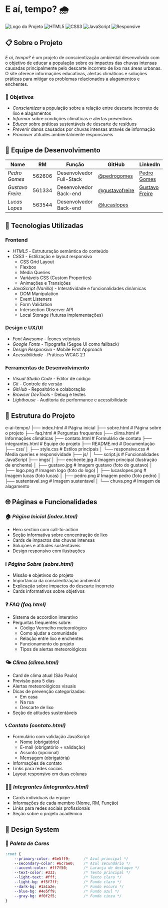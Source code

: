 # E aí, tempo? 🌧

![Logo do Projeto](https://img.shields.io/badge/E%20a%C3%AD%2C%20tempo%3F-Conscientiza%C3%A7%C3%A3o%20Ambiental-4e5ff9)
![HTML5](https://img.shields.io/badge/HTML5-E34F26?style=flat&logo=html5&logoColor=white)
![CSS3](https://img.shields.io/badge/CSS3-1572B6?style=flat&logo=css3&logoColor=white)
![JavaScript](https://img.shields.io/badge/JavaScript-F7DF1E?style=flat&logo=javascript&logoColor=black)
![Responsive](https://img.shields.io/badge/Design-Responsive-green)

## 📋 Sobre o Projeto

*E aí, tempo?* é um projeto de conscientização ambiental desenvolvido com o objetivo de educar a população sobre os impactos das chuvas intensas causadas principalmente pelo descarte incorreto de lixo nas áreas urbanas. O site oferece informações educativas, alertas climáticos e soluções práticas para mitigar os problemas relacionados a alagamentos e enchentes.

### 🎯 Objetivos

- *Conscientizar* a população sobre a relação entre descarte incorreto de lixo e alagamentos
- *Informar* sobre condições climáticas e alertas preventivos
- *Educar* sobre práticas sustentáveis de descarte de resíduos
- *Prevenir* danos causados por chuvas intensas através de informação
- *Promover* atitudes ambientalmente responsáveis

## 👥 Equipe de Desenvolvimento

| Nome | RM | Função | GitHub | LinkedIn |
|------|----|---------|---------|---------| 
| *Pedro Gomes* | 562606 | Desenvolvedor Full-Stack | [@pedrogomes](https://github.com/Pedrogomesz) | [Pedro Gomes](https://www.linkedin.com/in/pedrogoomes/) |
| *Gustavo Freire* | 561334 | Desenvolvedor Back-end | [@gustavofreire](https://github.com/ghfreiree) | [Gustavo Freire](https://www.linkedin.com/in/gustavo-ganaha-freire-0815bb353/) |
| *Lucas Lopes* | 563544 | Desenvolvedor Back-end | [@lucaslopes](https://github.com/LLopessss) |

## 🚀 Tecnologias Utilizadas

### Frontend
- *HTML5* - Estruturação semântica do conteúdo
- *CSS3* - Estilização e layout responsivo
  - CSS Grid Layout
  - Flexbox
  - Media Queries
  - Variáveis CSS (Custom Properties)
  - Animações e Transições
- *JavaScript (Vanilla)* - Interatividade e funcionalidades dinâmicas
  - DOM Manipulation
  - Event Listeners
  - Form Validation
  - Intersection Observer API
  - Local Storage (futuras implementações)

### Design e UX/UI
- *Font Awesome* - Ícones vetoriais
- *Google Fonts* - Tipografia (Segoe UI como fallback)
- *Design Responsivo* - Mobile First Approach
- *Acessibilidade* - Práticas WCAG 2.1

### Ferramentas de Desenvolvimento
- *Visual Studio Code* - Editor de código
- *Git* - Controle de versão
- *GitHub* - Repositório e colaboração
- *Browser DevTools* - Debug e testes
- *Lighthouse* - Auditoria de performance e acessibilidade

## 📁 Estrutura do Projeto


e-ai-tempo/
├── index.html              # Página inicial
├── sobre.html              # Página sobre o projeto
├── faq.html                # Perguntas frequentes
├── clima.html              # Informações climáticas
├── contato.html            # Formulário de contato
├── integrantes.html        # Equipe do projeto
├── README.md               # Documentação
├── css/
│   ├── style.css           # Estilos principais
│   └── responsive.css      # Media queries e responsividade
├── js/
│   └── script.js           # Funcionalidades JavaScript
├── imgs/
│   ├── enchente.jpg        # Imagem principal (ilustração de enchente)
│   ├── gustavo.jpg         # Imagem gustavo (foto do gustavo)
│   ├── logo.png            # Imagem logo (foto do logo)
│   ├── lucaslopes.png      # Imagem lucas (foto lucas)
│   ├── pedro.png           # Imagem pedro (foto pedro)
│   ├── sustentavel.svg     # Imagem sustentavel 
│   └── chuva.png           # Imagem de alagamento



## 🌐 Páginas e Funcionalidades

### 🏠 *Página Inicial (index.html)*
- Hero section com call-to-action
- Seção informativa sobre concentração de lixo
- Cards de impactos das chuvas intensas
- Soluções e atitudes sustentáveis
- Design responsivo com ilustrações

### ℹ *Página Sobre (sobre.html)*
- Missão e objetivos do projeto
- Importância da conscientização ambiental
- Explicação sobre impactos do descarte incorreto
- Cards informativos sobre objetivos

### ❓ *FAQ (faq.html)*
- Sistema de accordion interativo
- Perguntas frequentes sobre:
  - Código Vermelho meteorológico
  - Como ajudar a comunidade
  - Relação entre lixo e enchentes
  - Funcionamento do projeto
  - Tipos de alertas meteorológicos

### 🌤 *Clima (clima.html)*
- Card de clima atual (São Paulo)
- Previsão para 5 dias
- Alertas meteorológicos visuais
- Dicas de prevenção categorizadas:
  - Em casa
  - Na rua
  - Descarte de lixo
- Seção de atitudes sustentáveis

### 📞 *Contato (contato.html)*
- Formulário com validação JavaScript:
  - Nome (obrigatório)
  - E-mail (obrigatório + validação)
  - Assunto (opcional)
  - Mensagem (obrigatória)
- Informações de contato
- Links para redes sociais
- Layout responsivo em duas colunas

### 👨‍💻 *Integrantes (integrantes.html)*
- Cards individuais da equipe
- Informações de cada membro (Nome, RM, Função)
- Links para redes sociais profissionais
- Seção sobre o projeto acadêmico

## 🎨 Design System

### 🎨 *Paleta de Cores*
```css
:root {
    --primary-color: #4e5ff9;      /* Azul principal */
    --secondary-color: #6c7ae0;    /* Azul secundário */
    --accent-color: #ff7f50;       /* Laranja de destaque */
    --text-color: #333;            /* Texto principal */
    --light-text: #fff;            /* Texto claro */
    --light-bg: #f5f7ff;           /* Fundo claro */
    --dark-bg: #1a1a2e;            /* Fundo escuro */
    --blue-bg: #4e5ff9;            /* Fundo azul */
    --gray-bg: #f0f2f5;            /* Fundo cinza */
}
